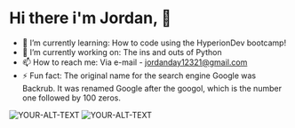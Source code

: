 # Hi there i'm Jordan, 👋

- 🌱 I’m currently learning: How to code using the HyperionDev bootcamp!
- 🔭 I’m currently working on: The ins and outs of Python
- 📫 How to reach me: Via e-mail - jordanday12321@gmail.com
- ⚡ Fun fact: The original name for the search engine Google was Backrub. It was renamed Google after the googol, which is the number one followed by 100 zeros.

<picture>
 <source media="(prefers-color-scheme: dark)" srcset="[YOUR-DARKMODE-IMAGE](https://media0.giphy.com/media/v1.Y2lkPTc5MGI3NjExZXRrZGRjZDByeDNjeHF0dHRkeHo3bTg0ZXRheW5waWZpcmE2ZDN5YyZlcD12MV9pbnRlcm5hbF9naWZfYnlfaWQmY3Q9Zw/qWsU3ILSNlPZ6/giphy.gif)">
 <source media="(prefers-color-scheme: light)" srcset="https://media0.giphy.com/media/v1.Y2lkPTc5MGI3NjExZXRrZGRjZDByeDNjeHF0dHRkeHo3bTg0ZXRheW5waWZpcmE2ZDN5YyZlcD12MV9pbnRlcm5hbF9naWZfYnlfaWQmY3Q9Zw/qWsU3ILSNlPZ6/giphy.gif">
 <img alt="YOUR-ALT-TEXT" src="[YOUR-DEFAULT-IMAGE](https://media0.giphy.com/media/v1.Y2lkPTc5MGI3NjExZXRrZGRjZDByeDNjeHF0dHRkeHo3bTg0ZXRheW5waWZpcmE2ZDN5YyZlcD12MV9pbnRlcm5hbF9naWZfYnlfaWQmY3Q9Zw/qWsU3ILSNlPZ6/giphy.gif)https://media0.giphy.com/media/v1.Y2lkPTc5MGI3NjExZXRrZGRjZDByeDNjeHF0dHRkeHo3bTg0ZXRheW5waWZpcmE2ZDN5YyZlcD12MV9pbnRlcm5hbF9naWZfYnlfaWQmY3Q9Zw/qWsU3ILSNlPZ6/giphy.gif">
</picture>

<picture>
 <source media="(prefers-color-scheme: dark)" srcset="https://media3.giphy.com/media/v1.Y2lkPTc5MGI3NjExY3VlbjBrcDVqcnNldHM4cHpxbzNxbTByaHhmb3R2N2J5MG5iMjd3diZlcD12MV9pbnRlcm5hbF9naWZfYnlfaWQmY3Q9Zw/scZPhLqaVOM1qG4lT9/giphy.gif">
 <source media="(prefers-color-scheme: light)" srcset="https://media3.giphy.com/media/v1.Y2lkPTc5MGI3NjExY3VlbjBrcDVqcnNldHM4cHpxbzNxbTByaHhmb3R2N2J5MG5iMjd3diZlcD12MV9pbnRlcm5hbF9naWZfYnlfaWQmY3Q9Zw/scZPhLqaVOM1qG4lT9/giphy.gif">
 <img alt="YOUR-ALT-TEXT" src="https://media3.giphy.com/media/v1.Y2lkPTc5MGI3NjExY3VlbjBrcDVqcnNldHM4cHpxbzNxbTByaHhmb3R2N2J5MG5iMjd3diZlcD12MV9pbnRlcm5hbF9naWZfYnlfaWQmY3Q9Zw/scZPhLqaVOM1qG4lT9/giphy.gif">
</picture>



<!--
**Jordanday78/Jordanday78** is a ✨ _special_ ✨ repository because its `README.md` (this file) appears on your GitHub profile.


